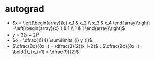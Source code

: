 # autograd

- $x = \left[\begin{array}{c} x_1 & x_2 \\ x_3 & x_4 \end{array}\right] =\left[\begin{array}{c} 1 & 1 \\ 1 & 1 \end{array}\right]$
- $y = 3(x+2)^2$
- $o = \dfrac{1}{4} \sum\limits_{i} y_{i}$
- $\dfrac{∂o}{∂x_i} = \dfrac{3}{2}(x_i+2)$；$\dfrac{∂o}{∂x_i} \bold{|}_{x_i=1} = \dfrac{9}{2}$
